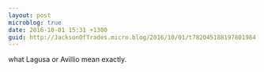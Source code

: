 ```yaml
---
layout: post
microblog: true
date: 2016-10-01 15:31 +1300
guid: http://JacksonOfTrades.micro.blog/2016/10/01/t782045188197801984.html
---
```

what Lagusa or Avillio mean exactly.
